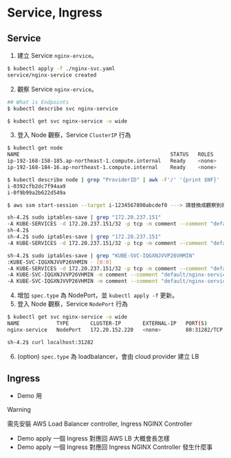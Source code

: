 # Service, Ingress

## Service

1. 建立 Service `nginx-ervice`。

```bash
$ kubectl apply -f ./nginx-svc.yaml
service/nginx-service created
```

2. 觀察 Service `nginx-ervice`。

```bash
## What is Endpoints
$ kubectl describe svc nginx-service

$ kubectl get svc nginx-service -o wide
```

3. 登入 Node 觀察，Service `ClusterIP` 行為

```bash
$ kubectl get node
NAME                                                 STATUS   ROLES    AGE    VERSION
ip-192-168-158-185.ap-northeast-1.compute.internal   Ready    <none>   176m   v1.30.4-eks-a737599
ip-192-168-184-16.ap-northeast-1.compute.internal    Ready    <none>   176m   v1.30.4-eks-a737599

$ kubectl describe node | grep "ProviderID" | awk -F'/' '{print $NF}'
i-0392cfb2dc7f94aa9
i-0f9b99a2b622d549a
```


```bash
$ aws ssm start-session --target i-1234567890abcdef0 ---> 請替換成觀察到的 instance id

sh-4.2$ sudo iptables-save | grep "172.20.237.151"
-A KUBE-SERVICES -d 172.20.237.151/32 -p tcp -m comment --comment "default/nginx-service:name-of-service-port cluster IP" -m tcp --dport 80 -j KUBE-SVC-IQGXNJVVP26VHMIN
sh-4.2$
sh-4.2$ sudo iptables-save | grep "172.20.237.151"
-A KUBE-SERVICES -d 172.20.237.151/32 -p tcp -m comment --comment "default/nginx-service:name-of-service-port cluster IP" -m tcp --dport 80 -j KUBE-SVC-IQGXNJVVP26VHMIN

sh-4.2$ sudo iptables-save | grep "KUBE-SVC-IQGXNJVVP26VHMIN"
:KUBE-SVC-IQGXNJVVP26VHMIN - [0:0]
-A KUBE-SERVICES -d 172.20.237.151/32 -p tcp -m comment --comment "default/nginx-service:name-of-service-port cluster IP" -m tcp --dport 80 -j KUBE-SVC-IQGXNJVVP26VHMIN
-A KUBE-SVC-IQGXNJVVP26VHMIN -m comment --comment "default/nginx-service:name-of-service-port -> 10.66.124.173:80" -m statistic --mode random --probability 0.33333333349 -j KUBE-SEP-CN7GZORMVFTLVXHY
-A KUBE-SVC-IQGXNJVVP26VHMIN -m comment --comment "default/nginx-service:name-of-service-port -> 10.66.
```

4. 增加 `spec.type` 為 NodePort，並 `kubectl apply -f` 更新。
5. 登入 Node 觀察，Service `NodePort` 行為

```bash
$ kubectl get svc nginx-service -o wide
NAME            TYPE       CLUSTER-IP       EXTERNAL-IP   PORT(S)        AGE   SELECTOR
nginx-service   NodePort   172.20.152.220   <none>        80:31282/TCP   22m   app=nginx

sh-4.2$ curl localhost:31282
```

6. (option) `spec.type` 為 loadbalancer，會由 cloud provider 建立 LB

## Ingress

- Demo 用

> [!WARNING]
> 需先安裝 AWS Load Balancer controller, Ingress NGINX Controller

- Demo apply 一個 Ingress 對應回 AWS LB 大概會長怎樣
- Demo apply 一個 Ingress 對應回 Ingress NGINX Controller 發生什麼事

